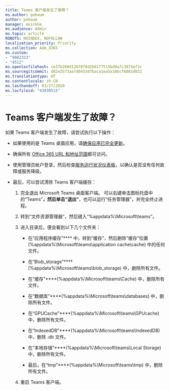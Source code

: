 ```yaml
---
title: Teams 客户端发生了故障？
ms.author: pebaum
author: pebaum
manager: mnirkhe
ms.audience: Admin
ms.topic: article
ROBOTS: NOINDEX, NOFOLLOW
localization_priority: Priority
ms.collection: Adm_O365
ms.custom:
- "9002323"
- "4512"
ms.openlocfilehash: ce37b260d126f876d2b6177515bd8a7c3874ef2c
ms.sourcegitcommit: d02e2b73aa7d0453d7baca1ea5a186cf6081d022
ms.translationtype: HT
ms.contentlocale: zh-CN
ms.lasthandoff: 03/27/2020
ms.locfileid: "43030515"
---
```

# <a name="teams-client-crashing"></a>Teams 客户端发生了故障？

如果 Teams 客户端发生了故障，请尝试执行以下操作：

- 如果使用的是 Teams 桌面应用，请[确保应用已完全更新](https://support.office.com/article/Update-Microsoft-Teams-535a8e4b-45f0-4f6c-8b3d-91bca7a51db1)。

- 确保所有 [Office 365 URL 和地址范围](https://docs.microsoft.com/microsoftteams/connectivity-issues)都可访问。

- 使用管理员帐户登录，然后检查[服务运行状况仪表板](https://docs.microsoft.com/office365/enterprise/view-service-health)，以确认是否没有任何故障或服务降级。

 - 最后，可以尝试清除 Teams 客户端缓存：

    1.  完全退出 Microsoft Teams 桌面客户端。 可以右键单击图标托盘中的“Teams”****，然后单击“退出”****，也可以运行“任务管理器”，并完全终止进程。

    2.  转到“文件资源管理器”，然后键入“%appdata%\Microsoft\teams”。

    3.  进入目录后，便会看到以下几个文件夹：

         - 在“应用程序缓存”**** 中，转到“缓存”，然后删除“缓存”位置 (%appdata%\Microsoft\teams\application cache\cache) 中的任何文件。

        - 在“Blob_storage”****(%appdata%\Microsoft\teams\blob_storage) 中，删除所有文件。

        - 在“缓存”****(%appdata%\Microsoft\teams\Cache) 中，删除所有文件。

        - 在“数据库”****(%appdata%\Microsoft\teams\databases) 中，删除所有文件。

        - 在“GPUCache”****(%appdata%\Microsoft\teams\GPUcache) 中，删除所有文件。

        - 在“IndexedDB”****(%appdata%\Microsoft\teams\IndexedDB) 中，删除 .db 文件。

        - 在“本地存储”****(%appdata%\Microsoft\teams\Local Storage) 中，删除所有文件。

        - 最后，在“tmp”****(%appdata%\Microsoft\teams\tmp) 中，删除所有文件。

    4. 重启 Teams 客户端。
